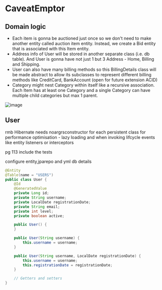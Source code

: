 # CaveatEmptor

## Domain logic
* Each item is gonna be auctioned just once so we don't need to make another entity called auction item entity. Instead, we create a Bid
entity that is associated with this Item entity.
*  Address info of User will be stored in another separate class (i.e. db table). And User is gonna have not just 1 but 3 Address - Home, Billing and Shipping.
*  User can also have many billing methods so this BillingDetails class will be made abstract to allow its subclasses to represent different billing methods
like CreditCard, BankAccount (open for future extension ACID)
* Category might nest Category within itself like a recursive association. Each Item has at least one Category and a single Category can have multiple child categories
but max 1 parent.

![image](https://github.com/brian6484/StudyNote/assets/56388433/3434357e-a4d9-4f97-b0a2-d50fd927444e)

## User
rmb Hibernate needs noargrsconstructor for each persistent class for performance optimisation - lazy loading and when invoking lifcycle events like entity listeners
or interceptors

pg 113 include the tests

configure entity,jparepo and yml db details
```java
@Entity
@Table(name = "USERS")
public class User {
    @Id
    @GeneratedValue
    private Long id;
    private String username;
    private LocalDate registrationDate;
    private String email;
    private int level;
    private boolean active;

    public User() {
    }

    public User(String username) {
        this.username = username;
    }

    public User(String username, LocalDate registrationDate) {
        this.username = username;
        this.registrationDate = registrationDate;
    }

    // Getters and setters
}
```

